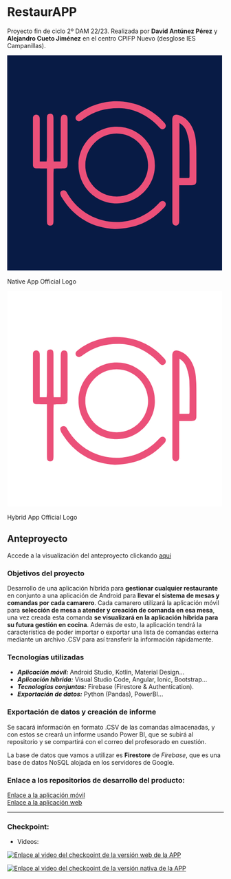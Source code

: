 # RestaurAPP
Proyecto fin de ciclo 2º DAM 22/23. Realizada por **David Antúnez Pérez** y **Alejandro Cueto Jiménez** en el centro CPIFP Nuevo (desglose IES Campanillas). 

![image](./images/restaurapp_android.png)

Native App Official Logo


![image](./images/restaurapp_web.png)

Hybrid App Official Logo

## Anteproyecto
Accede a la visualización del anteproyecto clickando [aqui](https://www.figma.com/file/IIVMRnLciNdoQQMvuoZ7WZ/RESTAURAPP?node-id=0%3A1&t=nI2fP7qeKqmjAEt1-1)

### Objetivos del proyecto
Desarrollo de una aplicación híbrida para **gestionar cualquier restaurante** en conjunto a una aplicación de Android para **llevar el sistema de mesas y comandas por cada camarero**. Cada camarero utilizará la aplicación móvil para **selección de mesa a atender y creación de comanda en esa mesa**, una vez creada esta comanda **se visualizará en la aplicación híbrida para su futura gestión en cocina**. Además de esto, la aplicación tendrá la característica de poder importar o exportar una lista de comandas externa mediante un archivo .CSV para así transferir la información rápidamente.

### Tecnologías utilizadas
- ***Aplicación móvil:*** Android Studio, Kotlin, Material Design...
- ***Aplicación híbrida:*** Visual Studio Code, Angular, Ionic, Bootstrap...
- ***Tecnologías conjuntas:*** Firebase (Firestore & Authentication).
- ***Exportación de datos:*** Python (Pandas), PowerBI...

### Exportación de datos y creación de informe
Se sacará información en formato .CSV de las comandas almacenadas, y con estos se creará un informe usando Power BI, que se subirá al repositorio y se compartirá con el correo del profesorado en cuestión.

La base de datos que vamos a utilizar es **Firestore** de *Firebase*, que es una base de datos NoSQL alojada en los servidores de Google.

### Enlace a los repositorios de desarrollo del producto:
[Enlace a la aplicación móvil](https://github.com/DavidAntunezPerez/RestaurAPP_Android) 
<br />
[Enlace a la aplicación web](https://github.com/AleCueto/restauraap)

------
### Checkpoint:
- Videos:

[![Enlace al video del checkpoint de la versión web de la APP](https://img.youtube.com/vi/qk3atJxrR8Q/0.jpg)](https://youtu.be/qk3atJxrR8Q)

[![Enlace al video del checkpoint de la versión nativa de la APP](https://img.youtube.com/vi/TglliNpZSkU/0.jpg)](https://youtu.be/TglliNpZSkU)

